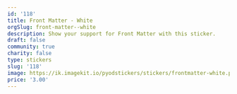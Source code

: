```yaml
---
id: '118'
title: Front Matter - White
orgSlug: front-matter--white
description: Show your support for Front Matter with this sticker.
draft: false
community: true
charity: false
type: stickers
slug: '118'
image: https://ik.imagekit.io/pyodstickers/stickers/frontmatter-white.png
price: '3.00'
---
```

